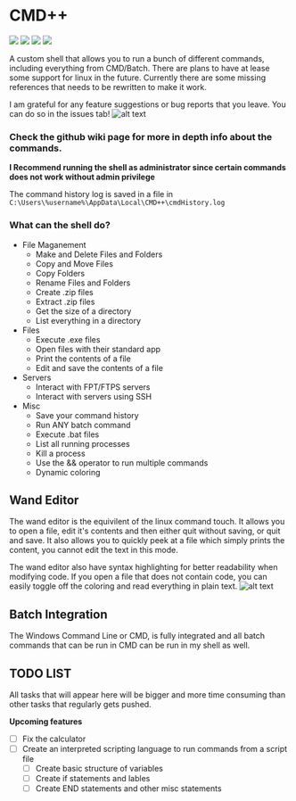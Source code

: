 # CMD++
![](https://img.shields.io/github/downloads/Abbin44/CMD-Plus/total?color=orange&label=Downloads)
![](https://img.shields.io/github/stars/Abbin44/CMD-Plus?color=orange&label=Stars)
![](https://img.shields.io/github/forks/Abbin44/CMD-Plus?color=orange&label=Forks)
![](https://img.shields.io/tokei/lines/github/Abbin44/CMD-Plus?color=orange&label=Total-Lines)

A custom shell that allows you to run a bunch of different commands, including everything from CMD/Batch. There are plans to have at lease some support for linux in the future. Currently there are some missing references that needs to be rewritten to make it work. 

I am grateful for any feature suggestions or bug reports that you leave. You can do so in the issues tab!
![alt text](https://github.com/Abbin44/Custom-Shell/blob/master/preview.png?raw=true)

### Check the github wiki page for more in depth info about the commands.

**I Recommend running the shell as administrator since certain commands does not work without admin privilege**

The command history log is saved in a file in `C:\Users\%username%\AppData\Local\CMD++\cmdHistory.log`
### What can the shell do?
+ File Maganement
    + Make and Delete Files and Folders
    + Copy and Move Files
    + Copy Folders
    + Rename Files and Folders
    + Create .zip files
    + Extract .zip files
    + Get the size of a directory
    + List everything in a directory
+ Files
    + Execute .exe files
    + Open files with their standard app
    + Print the contents of a file
    + Edit and save the contents of a file
+ Servers
    + Interact with FPT/FTPS servers
    + Interact with servers using SSH
+ Misc
    + Save your command history
    + Run ANY batch command
    + Execute .bat files
    + List all running processes
    + Kill a process
    + Use the && operator to run multiple commands
    + Dynamic coloring
    
## Wand Editor
The wand editor is the equivilent of the linux command touch. It allows you to open a file, edit it's contents and then either quit without saving, or quit and save. It also allows you to quickly peek at a file which simply prints the content, you cannot edit the text in this mode.

The wand editor also have syntax highlighting for better readability when modifying code. If you open a file that does not contain code, you can easily toggle off the coloring and read everything in plain text.
![alt text](https://github.com/Abbin44/Custom-Shell/blob/master/wand_preview.png?raw=true)

## Batch Integration
The Windows Command Line or CMD, is fully integrated and all batch commands that can be run in CMD can be run in my shell as well.

## TODO LIST
All tasks that will appear here will be bigger and more time consuming than other tasks that regularly gets pushed.

**Upcoming features**

- [ ] Fix the calculator
- [ ] Create an interpreted scripting language to run commands from a script file
    - [ ] Create basic structure of variables
    - [ ] Create if statements and lables
    - [ ] Create END statements and other misc statements
